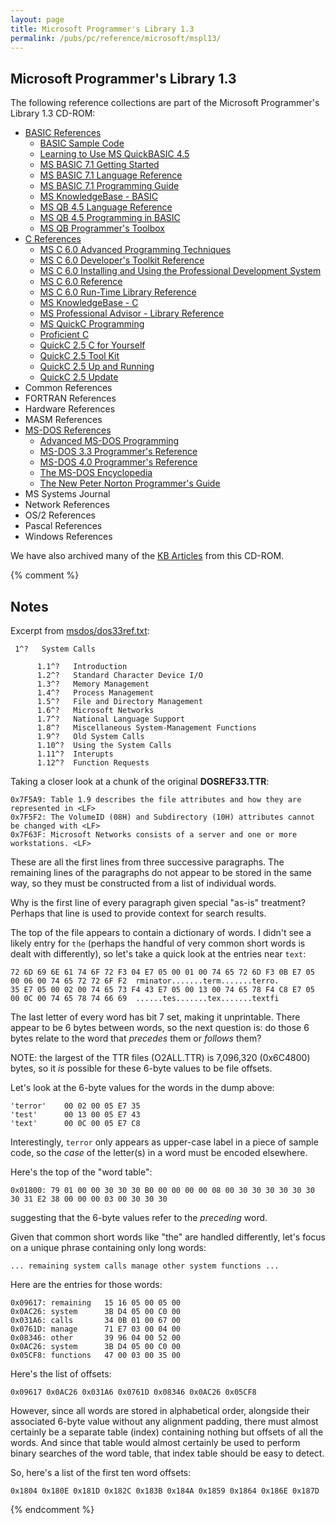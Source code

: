 ```yaml
---
layout: page
title: Microsoft Programmer's Library 1.3
permalink: /pubs/pc/reference/microsoft/mspl13/
---
```


Microsoft Programmer's Library 1.3
----------------------------------

The following reference collections are part of the Microsoft Programmer's Library 1.3 CD-ROM: 

- [BASIC References](basic/)
	- [BASIC Sample Code](basic/bassc/)
	- [Learning to Use MS QuickBASIC 4.5](basic/qblearn/)
	- [MS BASIC 7.1 Getting Started](basic/b7start/)
	- [MS BASIC 7.1 Language Reference](basic/b7lang/)
	- [MS BASIC 7.1 Programming Guide](basic/b7prog/)
	- [MS KnowledgeBase - BASIC](basic/kbase_b/)
	- [MS QB 4.5 Language Reference](basic/qblang/)
	- [MS QB 4.5 Programming in BASIC](basic/qbprog/)
	- [MS QB Programmer's Toolbox](basic/qbtools/)
- [C References](c/)
	- [MS C 6.0 Advanced Programming Techniques](c/cadvprg/)
	- [MS C 6.0 Developer's Toolkit Reference](c/ctoolkit/)
	- [MS C 6.0 Installing and Using the Professional Development System](c/cinstall/)
	- [MS C 6.0 Reference](c/cref/)
	- [MS C 6.0 Run-Time Library Reference](c/clibref/)
	- [MS KnowledgeBase - C](c/kbase_c/)
	- [MS Professional Advisor - Library Reference](c/cadvisor/)
	- [MS QuickC Programming](c/mspqc/)
	- [Proficient C](c/profc/)
	- [QuickC 2.5 C for Yourself](c/c4yrself/)
	- [QuickC 2.5 Tool Kit](c/qctools/)
	- [QuickC 2.5 Up and Running](c/qcuprun/)
	- [QuickC 2.5 Update](c/qcupdate/)
- Common References
- FORTRAN References
- Hardware References
- MASM References
- [MS-DOS References](msdos/)
	- [Advanced MS-DOS Programming](msdos/advdos/)
	- [MS-DOS 3.3 Programmer's Reference](msdos/dosref33/)
	- [MS-DOS 4.0 Programmer's Reference](msdos/dosref40/)
	- [The MS-DOS Encyclopedia](msdos/encyc/)
	- [The New Peter Norton Programmer's Guide](msdos/norton/)
- MS Systems Journal
- Network References
- OS/2 References
- Pascal References
- Windows References

We have also archived many of the [KB Articles](/pubs/pc/reference/microsoft/kb/) from this CD-ROM.

{% comment %}

Notes
-----

Excerpt from [msdos/dos33ref.txt](msdos/dos33ref.txt):

	 1^?   System Calls
	
	      1.1^?   Introduction
	      1.2^?   Standard Character Device I/O
	      1.3^?   Memory Management
	      1.4^?   Process Management
	      1.5^?   File and Directory Management
	      1.6^?   Microsoft Networks
	      1.7^?   National Language Support
	      1.8^?   Miscellaneous System-Management Functions
	      1.9^?   Old System Calls
	      1.10^?  Using the System Calls
	      1.11^?  Interupts
	      1.12^?  Function Requests

Taking a closer look at a chunk of the original **DOSREF33.TTR**:

	0x7F5A9: Table 1.9 describes the file attributes and how they are represented in <LF>
	0x7F5F2: The VolumeID (08H) and Subdirectory (10H) attributes cannot be changed with <LF>
	0x7F63F: Microsoft Networks consists of a server and one or more workstations. <LF> 

These are all the first lines from three successive paragraphs.  The remaining lines of the paragraphs
do not appear to be stored in the same way, so they must be constructed from a list of individual words.

Why is the first line of every paragraph given special "as-is" treatment?  Perhaps that line is used to
provide context for search results.

The top of the file appears to contain a dictionary of words.  I didn't see a likely entry for `the`
(perhaps the handful of very common short words is dealt with differently), so let's take a quick look at
the entries near `text`:

	72 6D 69 6E 61 74 6F 72 F3 04 E7 05 00 01 00 74 65 72 6D F3 0B E7 05 00 06 00 74 65 72 72 6F F2  rminator.......term.......terro.
	35 E7 05 00 02 00 74 65 73 F4 43 E7 05 00 13 00 74 65 78 F4 C8 E7 05 00 0C 00 74 65 78 74 66 69  ......tes.......tex.......textfi

The last letter of every word has bit 7 set, making it unprintable.  There appear to be 6 bytes between words,
so the next question is: do those 6 bytes relate to the word that *precedes* them or *follows* them?

NOTE: the largest of the TTR files (O2ALL.TTR) is 7,096,320 (0x6C4800) bytes, so it *is* possible for
these 6-byte values to be file offsets.

Let's look at the 6-byte values for the words in the dump above:

	'terror'    00 02 00 05 E7 35
	'test'      00 13 00 05 E7 43
	'text'      00 0C 00 05 E7 C8

Interestingly, `terror` only appears as upper-case label in a piece of sample code, so the *case* of the letter(s)
in a word must be encoded elsewhere.

Here's the top of the "word table":

	0x01800: 79 01 00 00 30 30 30 B0 00 00 00 00 08 00 30 30 30 30 30 30 30 31 E2 38 00 00 00 03 00 30 30 30

suggesting that the 6-byte values refer to the *preceding* word.

Given that common short words like "the" are handled differently, let's focus on a unique phrase containing only
long words:

	... remaining system calls manage other system functions ...

Here are the entries for those words:

	0x09617: remaining   15 16 05 00 05 00
	0x0AC26: system      3B D4 05 00 C0 00
	0x031A6: calls       34 0B 01 00 67 00
	0x0761D: manage      71 E7 03 00 04 00
	0x08346: other       39 96 04 00 52 00
	0x0AC26: system      3B D4 05 00 C0 00
	0x05CF8: functions   47 00 03 00 35 00
	
Here's the list of offsets:

	0x09617 0x0AC26 0x031A6 0x0761D 0x08346 0x0AC26 0x05CF8

However, since all words are stored in alphabetical order, alongside their associated 6-byte value without any
alignment padding, there must almost certainly be a separate table (index) containing nothing but offsets of all
the words.  And since that table would almost certainly be used to perform binary searches of the word table,
that index table should be easy to detect.

So, here's a list of the first ten word offsets:

	0x1804 0x180E 0x181D 0x182C 0x183B 0x184A 0x1859 0x1864 0x186E 0x187D

{% endcomment %}

